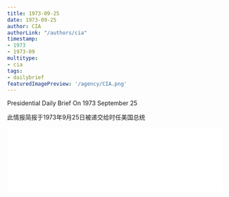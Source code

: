 ```yaml
---
title: 1973-09-25
date: 1973-09-25
author: CIA 
authorLink: "/authors/cia"
timestamp: 
- 1973
- 1973-09
multitype: 
- cia
tags: 
- dailybrief
featuredImagePreview: '/agency/CIA.png'
---
```



Presidential Daily Brief On 1973 September 25

此情报简报于1973年9月25日被递交给时任美国总统

<!--more-->





<div id="over" style="width:100%; overflow:hidden"> <iframe id="sFrame" name="sFrame" frameborder="no" border="0"  allowfullscreen marginwidth="0" scrolling="no" src = " /CIA/1973-09-25.html "  style = " position:absulute; width: 806px; top: 300;" > </iframe> </div>